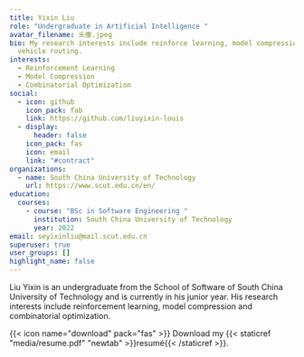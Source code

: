 ```yaml
---
title: Yixin Liu
role: "Undergraduate in Artificial Intelligence "
avatar_filename: 头像.jpeg
bio: My research interests include reinforce learning, model compression and
  vehicle routing.
interests:
  - Reinforcement Learning
  - Model Compression
  - Combinatorial Optimization
social:
  - icon: github
    icon_pack: fab
    link: https://github.com/liuyixin-louis
  - display:
      header: false
    icon_pack: fas
    icon: email
    link: "#contract"
organizations:
  - name: South China University of Technology
    url: https://www.scut.edu.cn/en/
education:
  courses:
    - course: "BSc in Software Engineering "
      institution: South China University of Technology
      year: 2022
email: seyixinliu@mail.scut.edu.cn
superuser: true
user_groups: []
highlight_name: false
---
```

Liu Yixin is an undergraduate from the School of Software of South China University of Technology and is currently in his junior year. His research interests include reinforcement learning, model compression and combinatorial optimization. 

{{< icon name="download" pack="fas" >}} Download my {{< staticref "media/resume.pdf" "newtab" >}}resumé{{< /staticref >}}.